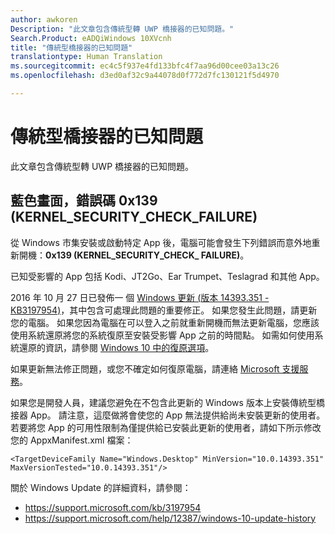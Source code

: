 ```yaml
---
author: awkoren
Description: "此文章包含傳統型轉 UWP 橋接器的已知問題。"
Search.Product: eADQiWindows 10XVcnh
title: "傳統型橋接器的已知問題"
translationtype: Human Translation
ms.sourcegitcommit: ec4c5f937e4fd133bfc4f7aa96d00cee03a13c26
ms.openlocfilehash: d3ed0af32c9a44078d0f772d7fc130121f5d4970

---
```

# <a name="known-issues-with-the-desktop-bridge"></a>傳統型橋接器的已知問題

此文章包含傳統型轉 UWP 橋接器的已知問題。

## <a name="blue-screen-with-error-code-0x139-kernelsecuritycheckfailure"></a>藍色畫面，錯誤碼 0x139 (KERNEL_SECURITY_CHECK_FAILURE)

從 Windows 市集安裝或啟動特定 App 後，電腦可能會發生下列錯誤而意外地重新開機：**0x139 (KERNEL\_SECURITY\_CHECK\_ FAILURE)**。

已知受影響的 App 包括 Kodi、JT2Go、Ear Trumpet、Teslagrad 和其他 App。

2016 年 10 月 27 日已發佈一 個 [Windows 更新 (版本 14393.351 - KB3197954)](https://support.microsoft.com/kb/3197954)，其中包含可處理此問題的重要修正。 如果您發生此問題，請更新您的電腦。 如果您因為電腦在可以登入之前就重新開機而無法更新電腦，您應該使用系統還原將您的系統復原至安裝受影響 App 之前的時間點。 如需如何使用系統還原的資訊，請參閱 [Windows 10 中的復原選項](https://support.microsoft.com/en-us/help/12415/windows-10-recovery-options)。 

如果更新無法修正問題，或您不確定如何復原電腦，請連絡 [Microsoft 支援服務](https://support.microsoft.com/contactus/)。 

如果您是開發人員，建議您避免在不包含此更新的 Windows 版本上安裝傳統型橋接器 App。 請注意，這麼做將會使您的 App 無法提供給尚未安裝更新的使用者。 若要將您 App 的可用性限制為僅提供給已安裝此更新的使用者，請如下所示修改您的 AppxManifest.xml 檔案：

```<TargetDeviceFamily Name="Windows.Desktop" MinVersion="10.0.14393.351" MaxVersionTested="10.0.14393.351"/>```

關於 Windows Update 的詳細資料，請參閱： 
* https://support.microsoft.com/kb/3197954
* https://support.microsoft.com/help/12387/windows-10-update-history


<!--HONumber=Dec16_HO3-->


